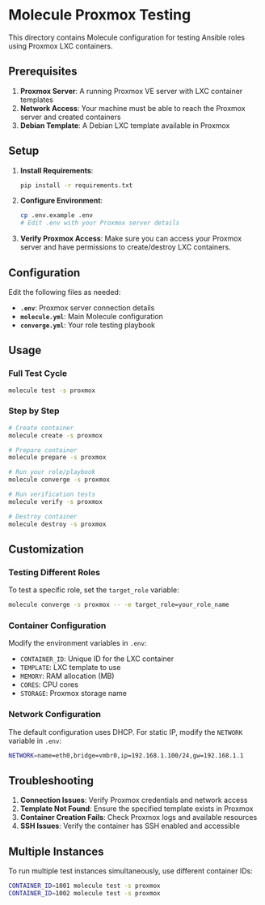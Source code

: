 # Molecule Proxmox Testing

This directory contains Molecule configuration for testing Ansible roles using Proxmox LXC containers.

## Prerequisites

1. **Proxmox Server**: A running Proxmox VE server with LXC container templates
2. **Network Access**: Your machine must be able to reach the Proxmox server and created containers
3. **Debian Template**: A Debian LXC template available in Proxmox

## Setup

1. **Install Requirements**:
   ```bash
   pip install -r requirements.txt
   ```

2. **Configure Environment**:
   ```bash
   cp .env.example .env
   # Edit .env with your Proxmox server details
   ```

3. **Verify Proxmox Access**:
   Make sure you can access your Proxmox server and have permissions to create/destroy LXC containers.

## Configuration

Edit the following files as needed:

- **`.env`**: Proxmox server connection details
- **`molecule.yml`**: Main Molecule configuration
- **`converge.yml`**: Your role testing playbook

## Usage

### Full Test Cycle
```bash
molecule test -s proxmox
```

### Step by Step
```bash
# Create container
molecule create -s proxmox

# Prepare container
molecule prepare -s proxmox

# Run your role/playbook
molecule converge -s proxmox

# Run verification tests
molecule verify -s proxmox

# Destroy container
molecule destroy -s proxmox
```

## Customization

### Testing Different Roles
To test a specific role, set the `target_role` variable:

```bash
molecule converge -s proxmox -- -e target_role=your_role_name
```

### Container Configuration
Modify the environment variables in `.env`:

- `CONTAINER_ID`: Unique ID for the LXC container
- `TEMPLATE`: LXC template to use
- `MEMORY`: RAM allocation (MB)
- `CORES`: CPU cores
- `STORAGE`: Proxmox storage name

### Network Configuration
The default configuration uses DHCP. For static IP, modify the `NETWORK` variable in `.env`:

```bash
NETWORK=name=eth0,bridge=vmbr0,ip=192.168.1.100/24,gw=192.168.1.1
```

## Troubleshooting

1. **Connection Issues**: Verify Proxmox credentials and network access
2. **Template Not Found**: Ensure the specified template exists in Proxmox
3. **Container Creation Fails**: Check Proxmox logs and available resources
4. **SSH Issues**: Verify the container has SSH enabled and accessible

## Multiple Instances

To run multiple test instances simultaneously, use different container IDs:

```bash
CONTAINER_ID=1001 molecule test -s proxmox
CONTAINER_ID=1002 molecule test -s proxmox
```
